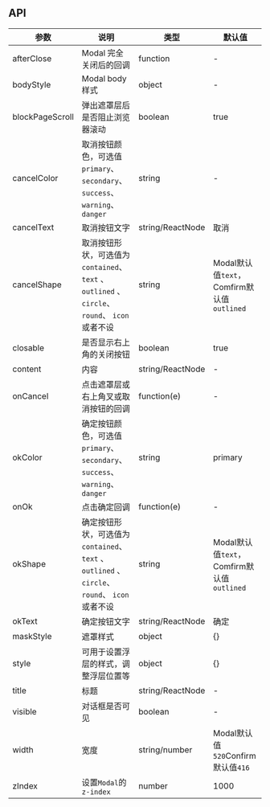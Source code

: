 ## API

| 参数 | 说明 | 类型 | 默认值 |
| --- | --- | --- | --- |
| afterClose | Modal 完全关闭后的回调 | function | - |
| bodyStyle |	Modal body 样式 | object | - |
| blockPageScroll | 弹出遮罩层后是否阻止浏览器滚动 | boolean | true |
| cancelColor | 取消按钮颜色，可选值`primary`、 `secondary`、 `success`、 `warning`、 `danger` | string | - |
| cancelText | 取消按钮文字 | string/ReactNode | 取消 |
| cancelShape | 取消按钮形状，可选值为 `contained`、 `text` 、 `outlined` 、 `circle`、 `round`、 `icon` 或者不设 | string | Modal默认值`text`，Comfirm默认值`outlined` |
| closable |	是否显示右上角的关闭按钮 | boolean | true |
| content |	内容 | string/ReactNode | - |
| onCancel | 点击遮罩层或右上角叉或取消按钮的回调 | function(e) | - |
| okColor | 确定按钮颜色，可选值`primary`、 `secondary`、 `success`、 `warning`、 `danger` | string | primary |
| onOk | 点击确定回调 | function(e) | - |
| okShape | 确定按钮形状，可选值为 `contained`、 `text` 、 `outlined` 、 `circle`、 `round`、 `icon` 或者不设 | string | Modal默认值`text`，Comfirm默认值`outlined` |
| okText | 确定按钮文字 | string/ReactNode | 确定 |
| maskStyle |	遮罩样式 | object | {} |
| style |	可用于设置浮层的样式，调整浮层位置等 | object | {} |
| title |	标题 | string/ReactNode | - |
| visible |	对话框是否可见 | boolean | - |
| width |	宽度 | string/number | Modal默认值`520`Confirm默认值`416` |
| zIndex |	设置`Modal`的`z-index` | number | 1000 |